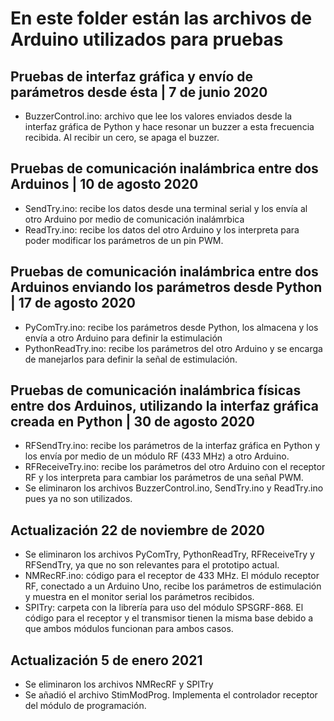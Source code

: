 # En este folder están las archivos de Arduino utilizados para pruebas

## Pruebas de interfaz gráfica y envío de parámetros desde ésta | 7 de junio 2020

- BuzzerControl.ino: archivo que lee los valores enviados desde la interfaz gráfica de Python y hace resonar un buzzer a esta frecuencia recibida. Al recibir un cero, se apaga el buzzer. 

## Pruebas de comunicación inalámbrica entre dos Arduinos | 10 de agosto  2020 

- SendTry.ino: recibe los datos desde una terminal serial y los envía al otro Arduino por medio de comunicación inalámrbica
- ReadTry.ino: recibe los datos del otro Arduino y los interpreta para poder modificar los parámetros de un pin PWM. 

## Pruebas de comunicación inalámbrica entre dos Arduinos enviando los parámetros desde Python | 17 de agosto 2020

- PyComTry.ino: recibe los parámetros desde Python, los almacena y los envía a otro Arduino para definir la estimulación 
- PythonReadTry.ino: recibe los parámetros del otro Arduino y se encarga de manejarlos para definir la señal de estimulación. 

## Pruebas de comunicación inalámbrica físicas entre dos Arduinos, utilizando la interfaz gráfica creada en Python | 30 de agosto 2020
- RFSendTry.ino: recibe los parámetros de la interfaz gráfica en Python y los envía por medio de un módulo RF (433 MHz) a otro Arduino.
- RFReceiveTry.ino: recibe los parámetros del otro Arduino con el receptor RF y los interpreta para cambiar los parámetros de una señal PWM. 
- Se eliminaron los archivos BuzzerControl.ino, SendTry.ino y ReadTry.ino pues ya no son utilizados.

## Actualización 22 de noviembre de 2020
- Se eliminaron los archivos PyComTry, PythonReadTry, RFReceiveTry y RFSendTry, ya que no son relevantes para el prototipo actual. 
- NMRecRF.ino: código para el receptor de 433 MHz. El módulo receptor RF, conectado a un Arduino Uno, recibe los parámetros de estimulación y muestra en el monitor serial los parámetros recibidos.
- SPITry: carpeta con la librería para uso del módulo SPSGRF-868. El código para el receptor y el transmisor tienen la misma base debido a que ambos módulos funcionan para ambos casos. 

## Actualización 5 de enero 2021
- Se eliminaron los archivos NMRecRF y SPITry
- Se añadió el archivo StimModProg. Implementa el controlador receptor del módulo de programación. 